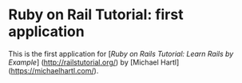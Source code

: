 # Ruby on Rail Tutorial: first application

This is the first application for [*Ruby on Rails Tutorial: Learn Rails by Example*] (http://railstutorial.org/) by [Michael Hartl] (https://michaelhartl.com/).
